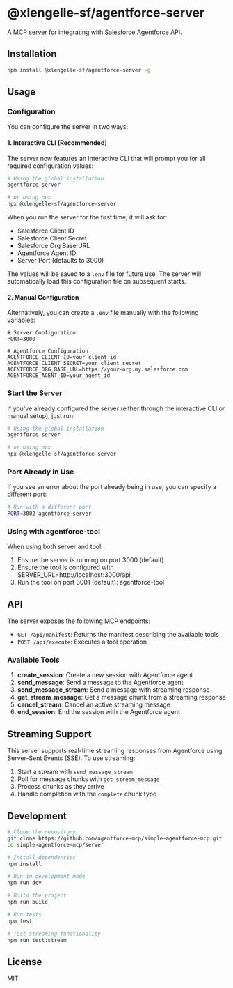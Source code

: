 # @xlengelle-sf/agentforce-server

A MCP server for integrating with Salesforce Agentforce API.

## Installation

```bash
npm install @xlengelle-sf/agentforce-server -g
```

## Usage

### Configuration

You can configure the server in two ways:

#### 1. Interactive CLI (Recommended)

The server now features an interactive CLI that will prompt you for all required configuration values:

```bash
# Using the global installation
agentforce-server

# or using npx
npx @xlengelle-sf/agentforce-server
```

When you run the server for the first time, it will ask for:
- Salesforce Client ID
- Salesforce Client Secret
- Salesforce Org Base URL
- Agentforce Agent ID
- Server Port (defaults to 3000)

The values will be saved to a `.env` file for future use. The server will automatically load this configuration file on subsequent starts.

#### 2. Manual Configuration

Alternatively, you can create a `.env` file manually with the following variables:

```env
# Server Configuration
PORT=3000

# Agentforce Configuration
AGENTFORCE_CLIENT_ID=your_client_id
AGENTFORCE_CLIENT_SECRET=your_client_secret
AGENTFORCE_ORG_BASE_URL=https://your-org.my.salesforce.com
AGENTFORCE_AGENT_ID=your_agent_id
```

### Start the Server

If you've already configured the server (either through the interactive CLI or manual setup), just run:

```bash
# Using the global installation
agentforce-server

# or using npx
npx @xlengelle-sf/agentforce-server
```

### Port Already in Use

If you see an error about the port already being in use, you can specify a different port:

```bash
# Run with a different port
PORT=3002 agentforce-server
```

### Using with agentforce-tool

When using both server and tool:

1. Ensure the server is running on port 3000 (default)
2. Ensure the tool is configured with SERVER_URL=http://localhost:3000/api
3. Run the tool on port 3001 (default): agentforce-tool

## API

The server exposes the following MCP endpoints:

- `GET /api/manifest`: Returns the manifest describing the available tools
- `POST /api/execute`: Executes a tool operation

### Available Tools

1. **create_session**: Create a new session with Agentforce agent
2. **send_message**: Send a message to the Agentforce agent
3. **send_message_stream**: Send a message with streaming response
4. **get_stream_message**: Get a message chunk from a streaming response
5. **cancel_stream**: Cancel an active streaming message
6. **end_session**: End the session with the Agentforce agent

## Streaming Support

This server supports real-time streaming responses from Agentforce using Server-Sent Events (SSE). To use streaming:

1. Start a stream with `send_message_stream`
2. Poll for message chunks with `get_stream_message`
3. Process chunks as they arrive
4. Handle completion with the `complete` chunk type

## Development

```bash
# Clone the repository
git clone https://github.com/agentforce-mcp/simple-agentforce-mcp.git
cd simple-agentforce-mcp/server

# Install dependencies
npm install

# Run in development mode
npm run dev

# Build the project
npm run build

# Run tests
npm test

# Test streaming functionality
npm run test:stream
```

## License

MIT